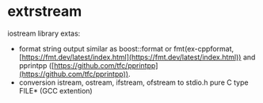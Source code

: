 # extrstream

iostream library extas:

- format string output similar as boost::format or fmt(ex-cppformat, [https://fmt.dev/latest/index.html](https://fmt.dev/latest/index.html)) and  pprintpp ([https://github.com/tfc/pprintpp](https://github.com/tfc/pprintpp)).
- conversion istream, ostream, ifstream, ofstream to stdio.h pure C type FILE* (GCC extention)
